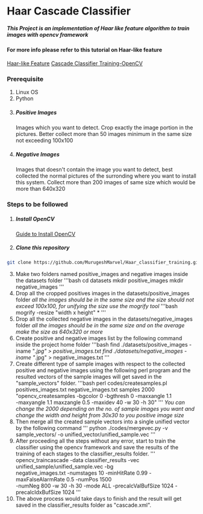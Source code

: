 # Haar Cascade Classifier
##### This Project is an implementation of Haar like feature algorithm to train images with opencv framework
#### For more info please refer to this tutorial on Haar-like feature
[Haar-like Feature](https://singhgaganpreet.wordpress.com/tag/explaining-haar-cascade)
[Cascade Classifier Training-OpenCV](http://docs.opencv.org/2.4.13.2/doc/user_guide/ug_traincascade.html)
### Prerequisite
1. Linux OS
2. Python
3. ##### Positive Images
   Images which you want to detect. Crop exactly the image portion in the pictures. Better collect more than 50 images minimum in the same size not exceeding 100x100</p></H5></li>
4. ##### Negative Images
   Images that doesn't contain the image you want to detect, best collected the normal pictures of the surronding where you want to install this system. Collect more than 200 images of same size which would be more than 640x320

### Steps to be followed
1. ##### Install OpenCV
   [Guide to Install OpenCV](http://docs.opencv.org/2.4/doc/tutorials/introduction/linux_install/linux_install.html)
2. ##### Clone this repository
```bash
git clone https://github.com/MurugeshMarvel/Haar_classifier_training.git
```
3. Make two folders named positive_images and negative images inside the datasets folder
'''bash
cd datasets
mkdir positive_images
mkdir negative_images
'''
4. Drop all the cropped positives images in the datasets/positive_images folder
   *all the images should be in the same size and the size should not exceed 100x100, for unifying*
   *the size use the mogrify tool*
   '''bash
	mogrify -resize "width x height" *
   '''
5. Drop all the collected negative images in the datasets/negative_images folder
   *all the images should be in the same size and on the average make the size as 640x320 or more*
6. Create positive and negative images list by the following command inside the project home folder
   '''bash
   	find ./datasets/positive_images -iname "*.jpg" > positive_images.txt
	find ./datasets/negative_images -iname "*.jpg" > negative_images.txt
   '''
7. Create different type of sample images with respect to the collected positive and negative images
   using the following perl program and the resulted vectors of the sample images will get saved in
   the "sample_vectors" folder.
   '''bash
	perl codes/createsamples.pl positives_images.txt negative_images.txt samples 2000\
	"opencv_createsamples -bgcolor 0 -bgthresh 0 -maxxangle 1.1\
	-maxyangle 1.1 maxzangle 0.5 -maxidev 40 -w 30 -h 30"
   '''
   *You can change the 2000 depending on the no. of sample images you want and change the width and*
   *height from 30x30 to you positive image size*
8. Then merge all the created sample vectors into a single unified vector by the following command
   '''
	python ./codes/mergevec.py -v sample_vectors/ -o unified_vector/unified_sample.vec
   '''
9. After proceeding all the steps without any error, start to train the classifier using the opencv   	 framework and save the results of the training of each stages to the classifier_results folder.
   '''
	opencv_traincascade -data classifier_results -vec unified_sample/unified_sample.vec -bg\
	negative_images.txt -numstages 10 -minHitRate 0.99 -maxFalseAlarmRate 0.5 -numPos 1500\
	-numNeg 800 -w 30 -h 30 -mode ALL -precalcValBufSize 1024 -precalcIdxBufSize 1024
   '''
10. The above process would take days to finish and the result will get saved in the                 	classifier_results folder as "cascade.xml".

